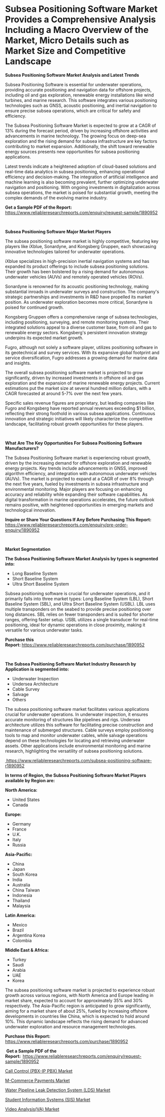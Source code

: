 <p><h1>Subsea Positioning Software Market Provides a Comprehensive Analysis Including a Macro Overview of the Market, Micro Details such as Market Size and Competitive Landscape</h1></p><p><strong>Subsea Positioning Software Market Analysis and Latest Trends</strong></p>
<p><p>Subsea Positioning Software is essential for underwater operations, providing accurate positioning and navigation data for offshore projects, including oil and gas exploration, renewable energy installations like wind turbines, and marine research. This software integrates various positioning technologies such as GNSS, acoustic positioning, and inertial navigation to ensure precise subsea operations, which are critical for safety and efficiency.</p><p>The Subsea Positioning Software Market is expected to grow at a CAGR of 13% during the forecast period, driven by increasing offshore activities and advancements in marine technology. The growing focus on deep-sea exploration and the rising demand for subsea infrastructure are key factors contributing to market expansion. Additionally, the shift toward renewable energy sources presents new opportunities for subsea positioning applications.</p><p>Latest trends indicate a heightened adoption of cloud-based solutions and real-time data analytics in subsea positioning, enhancing operational efficiency and decision-making. The integration of artificial intelligence and machine learning is also becoming prevalent, further optimizing underwater navigation and positioning. With ongoing investments in digitalization across subsea operations, the market is poised for substantial growth, meeting the complex demands of the evolving marine industry.</p></p>
<p><strong>Get a Sample PDF of the Report:&nbsp;</strong> <a href="https://www.reliableresearchreports.com/enquiry/request-sample/1890952?utm_campaign=3369&utm_medium=2&utm_source=Github&utm_content=ia&utm_term=11032025&utm_id=subsea-positioning-software">https://www.reliableresearchreports.com/enquiry/request-sample/1890952</a></p>
<p>&nbsp;</p>
<p><strong>Subsea Positioning Software Major Market Players</strong></p>
<p><p>The subsea positioning software market is highly competitive, featuring key players like iXblue, Sonardyne, and Kongsberg Gruppen, each showcasing innovative technologies tailored for underwater operations.</p><p>iXblue specializes in high-precision inertial navigation systems and has expanded its product offerings to include subsea positioning solutions. Their growth has been bolstered by a rising demand for autonomous underwater vehicles (AUVs) and remotely operated vehicles (ROVs).</p><p>Sonardyne is renowned for its acoustic positioning technology, making substantial inroads in underwater surveys and construction. The company's strategic partnerships and investments in R&D have propelled its market position. As underwater exploration becomes more critical, Sonardyne is poised for continued growth.</p><p>Kongsberg Gruppen offers a comprehensive range of subsea technologies, including positioning, surveying, and remote monitoring systems. Their integrated solutions appeal to a diverse customer base, from oil and gas to renewable energy sectors. Kongsberg's persistent innovation strategy underpins its expected market growth.</p><p>Fugro, although not solely a software player, utilizes positioning software in its geotechnical and survey services. With its expansive global footprint and service diversification, Fugro addresses a growing demand for marine data and insights.</p><p>The overall subsea positioning software market is projected to grow significantly, driven by increased investments in offshore oil and gas exploration and the expansion of marine renewable energy projects. Current estimations put the market size at several hundred million dollars, with a CAGR forecasted at around 5-7% over the next few years.</p><p>Specific sales revenue figures are proprietary, but leading companies like Fugro and Kongsberg have reported annual revenues exceeding $1 billion, reflecting their strong foothold in various subsea applications. Continuous innovation and strategic initiatives will likely characterize the competitive landscape, facilitating robust growth opportunities for these players.</p></p>
<p>&nbsp;</p>
<p><strong>What Are The Key Opportunities For Subsea Positioning Software Manufacturers?</strong></p>
<p><p>The Subsea Positioning Software market is experiencing robust growth, driven by the increasing demand for offshore exploration and renewable energy projects. Key trends include advancements in GNSS, improved algorithm efficiency, and integration with autonomous underwater vehicles (AUVs). The market is projected to expand at a CAGR of over 8% through the next five years, fueled by investments in subsea infrastructure and environmental monitoring. Major players are focusing on enhancing accuracy and reliability while expanding their software capabilities. As digital transformation in marine operations accelerates, the future outlook remains positive, with heightened opportunities in emerging markets and technological innovation.</p></p>
<p><strong>Inquire or Share Your Questions If Any Before Purchasing This Report:</strong> <a href="https://www.reliableresearchreports.com/enquiry/pre-order-enquiry/1890952?utm_campaign=3369&utm_medium=2&utm_source=Github&utm_content=ia&utm_term=11032025&utm_id=subsea-positioning-software">https://www.reliableresearchreports.com/enquiry/pre-order-enquiry/1890952</a></p>
<p>&nbsp;</p>
<p><strong>Market Segmentation</strong></p>
<p><strong>The Subsea Positioning Software Market Analysis by types is segmented into:</strong></p>
<p><ul><li>Long Baseline System</li><li>Short Baseline System</li><li>Ultra Short Baseline System</li></ul></p>
<p><p>Subsea positioning software is crucial for underwater operations, and it primarily falls into three market types: Long Baseline System (LBL), Short Baseline System (SBL), and Ultra Short Baseline System (USBL). LBL uses multiple transponders on the seabed to provide precise positioning over long distances. SBL relies on fewer transponders and is suited for shorter ranges, offering faster setup. USBL utilizes a single transducer for real-time positioning, ideal for dynamic operations in close proximity, making it versatile for various underwater tasks.</p></p>
<p><strong>Purchase this Report:&nbsp;</strong><a href="https://www.reliableresearchreports.com/purchase/1890952?utm_campaign=3369&utm_medium=2&utm_source=Github&utm_content=ia&utm_term=11032025&utm_id=subsea-positioning-software">https://www.reliableresearchreports.com/purchase/1890952</a></p>
<p>&nbsp;</p>
<p><strong>The Subsea Positioning Software Market Industry Research by Application is segmented into:</strong></p>
<p><ul><li>Underwater Inspection</li><li>Undersea Architecture</li><li>Cable Survey</li><li>Salvage</li><li>Others</li></ul></p>
<p><p>The subsea positioning software market facilitates various applications crucial for underwater operations. In underwater inspection, it ensures accurate monitoring of structures like pipelines and rigs. Undersea architecture utilizes this software for facilitating precise construction and maintenance of submerged structures. Cable surveys employ positioning tools to map and monitor underwater cables, while salvage operations depend on these technologies for locating and retrieving underwater assets. Other applications include environmental monitoring and marine research, highlighting the versatility of subsea positioning solutions.</p></p>
<p><a href="https://www.reliableresearchreports.com/subsea-positioning-software-r1890952?utm_campaign=3369&utm_medium=2&utm_source=Github&utm_content=ia&utm_term=11032025&utm_id=subsea-positioning-software">&nbsp;https://www.reliableresearchreports.com/subsea-positioning-software-r1890952</a></p>
<p><strong>In terms of Region, the Subsea Positioning Software Market Players available by Region are:</strong></p>
<p>
    <p> <strong> North America: </strong>
        <ul>
            <li>United States</li>
            <li>Canada</li>
        </ul>
        </p> 
    <p> <strong> Europe: </strong>
        <ul>
            <li>Germany</li>
            <li>France</li>
            <li>U.K.</li>
            <li>Italy</li>
            <li>Russia</li>
        </ul>
        </p> 
    <p> <strong> Asia-Pacific: </strong>
        <ul>
            <li>China</li>
            <li>Japan</li>
            <li>South Korea</li>
            <li>India</li>
            <li>Australia</li>
            <li>China Taiwan</li>
            <li>Indonesia</li>
            <li>Thailand</li>
            <li>Malaysia</li>
        </ul>
        </p> 
    <p> <strong> Latin America: </strong>
        <ul>
            <li>Mexico</li>
            <li>Brazil</li>
            <li>Argentina Korea</li>
            <li>Colombia</li>
        </ul>
        </p> 
    <p> <strong> Middle East & Africa: </strong>
        <ul>
            <li>Turkey</li>
            <li>Saudi</li>
            <li>Arabia</li>
            <li>UAE</li>
            <li>Korea</li>
        </ul>
    </p>
    </p>
<p><p>The subsea positioning software market is projected to experience robust growth across various regions, with North America and Europe leading in market share, expected to account for approximately 35% and 30% respectively. The Asia-Pacific region is anticipated to grow significantly, aiming for a market share of about 25%, fueled by increasing offshore developments in countries like China, which is expected to hold around 10%. This dynamic landscape reflects the rising demand for advanced underwater exploration and resource management technologies.</p></p>
<p><strong>Purchase this Report: </strong><a href="https://www.reliableresearchreports.com/purchase/1890952?utm_campaign=3369&utm_medium=2&utm_source=Github&utm_content=ia&utm_term=11032025&utm_id=subsea-positioning-software">https://www.reliableresearchreports.com/purchase/1890952</a></p>
<p>&nbsp;<strong>Get a Sample PDF of the Report:&nbsp;&nbsp;</strong><a href="https://www.reliableresearchreports.com/enquiry/request-sample/1890952?utm_campaign=3369&utm_medium=2&utm_source=Github&utm_content=ia&utm_term=11032025&utm_id=subsea-positioning-software">https://www.reliableresearchreports.com/enquiry/request-sample/1890952</a></p>
<p><strong></strong></p>
<p><p><a href="https://github.com/gauldvikerm6/Market-Research-Report-List-1/blob/main/call-control-pbx-ip-pbx-market.md?utm_campaign=3369&utm_medium=2&utm_source=Github&utm_content=ia&utm_term=11032025&utm_id=subsea-positioning-software">Call Control (PBX-IP PBX) Market</a></p><p><a href="https://github.com/ardgenoud/Market-Research-Report-List-1/blob/main/m-commerce-payments-market.md?utm_campaign=3369&utm_medium=2&utm_source=Github&utm_content=ia&utm_term=11032025&utm_id=subsea-positioning-software">M-Commerce Payments Market</a></p><p><a href="https://github.com/benasjuettk3/Market-Research-Report-List-1/blob/main/water-pipeline-leak-detection-system-lds-market.md?utm_campaign=3369&utm_medium=2&utm_source=Github&utm_content=ia&utm_term=11032025&utm_id=subsea-positioning-software">Water Pipeline Leak Detection System (LDS) Market</a></p><p><a href="https://github.com/akitamegge65/Market-Research-Report-List-1/blob/main/student-information-systems-sis-market.md?utm_campaign=3369&utm_medium=2&utm_source=Github&utm_content=ia&utm_term=11032025&utm_id=subsea-positioning-software">Student Information Systems (SIS) Market</a></p><p><a href="https://github.com/gummaarmel83/Market-Research-Report-List-1/blob/main/video-analysisva-market.md?utm_campaign=3369&utm_medium=2&utm_source=Github&utm_content=ia&utm_term=11032025&utm_id=subsea-positioning-software">Video Analysis(VA) Market</a></p></p>